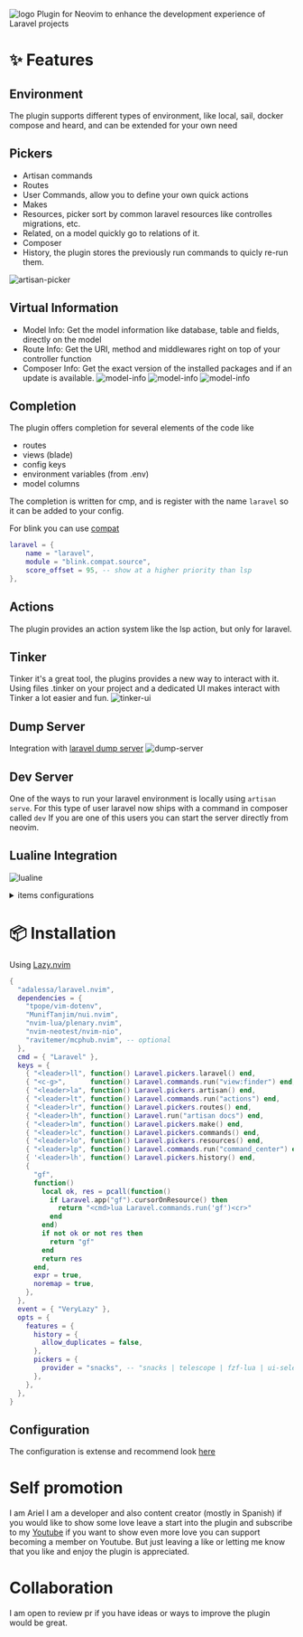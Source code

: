 ![logo](imgs/logo.png)
Plugin for Neovim to enhance the development experience of Laravel projects


# ✨ Features

## Environment
The plugin supports different types of environment, like local, sail, docker compose and heard, and can be extended for your own need

## Pickers
- Artisan commands
- Routes
- User Commands, allow you to define your own quick actions
- Makes
- Resources, picker sort by common laravel resources like controlles migrations, etc.
- Related, on a model quickly go to relations of it.
- Composer
- History, the plugin stores the previously run commands to quicly re-run them.

![artisan-picker](imgs/artisan-picker.png)

## Virtual Information
- Model Info: Get the model information like database, table and fields, directly on the model
- Route Info: Get the URI, method and middlewares right on top of your controller function
- Composer Info: Get the exact version of the installed packages and if an update is available.
![model-info](imgs/model-info.png)
![model-info](imgs/route-info.png)
![model-info](imgs/composer-info.png)

## Completion
The plugin offers completion for several elements of the code like
- routes
- views (blade)
- config keys
- environment variables (from .env)
- model columns

The completion is written for cmp, and is register with the name `laravel` so it can be added
to your config.

For blink you can use [compat](https://github.com/Saghen/blink.compat)
```lua
laravel = {
    name = "laravel",
    module = "blink.compat.source",
    score_offset = 95, -- show at a higher priority than lsp
},
```

## Actions
The plugin provides an action system like the lsp action, but only for laravel.

## Tinker
Tinker it's a great tool, the plugins provides a new way to interact with it.
Using files .tinker on your project and a dedicated UI makes interact with Tinker
a lot easier and fun.
![tinker-ui](imgs/tinker-ui.png)

## Dump Server
Integration with [laravel dump server](https://github.com/beyondcode/laravel-dump-server)
![dump-server](imgs/dump-server.png)

## Dev Server
One of the ways to run your laravel environment is locally using `artisan serve`.
For this type of user laravel now ships with a command in composer called `dev`
If you are one of this users you can start the server directly from neovim.


## Lualine Integration
![lualine](imgs/lualine.png)
<details>
    <summary>items configurations</summary>

```lua
{
  {
    function()
      local ok, laravel_version = pcall(function()
        return Laravel.app("status"):get("laravel")
      end)
      if ok then
        return laravel_version
      end
    end,
    icon = { " ", color = { fg = "#F55247" } },
    cond = function()
      local ok, has_laravel_versions = pcall(function()
        return Laravel.app("status"):has("laravel")
      end)
      return ok and has_laravel_versions
    end,
  },
  {
    function()
      local ok, php_version = pcall(function()
        return Laravel.app("status"):get("php")
      end)
      if ok then
        return php_version
      end
      return nil
    end,
    icon = { " ", color = { fg = "#AEB2D5" } },
    cond = function()
      local ok, has_php_version = pcall(function()
        return Laravel.app("status"):has("php")
      end)
      return ok and has_php_version
    end,
  },
  {
    function()
      local ok, hostname = pcall(function()
        return Laravel.extensions.composer_dev.hostname()
      end)
      if ok then
        return hostname
      end
      return nil
    end,
    icon = { " ", color = { fg = "#8FBC8F" } },
    cond = function()
      local ok, is_running = pcall(function()
        return Laravel.extensions.composer_dev.isRunning()
      end)
      return ok and is_running
    end,
  },
  {
    function()
      local ok, unseen_records = pcall(function()
        return #(Laravel.extensions.dump_server.unseenRecords())
      end)

      if ok then
        return unseen_records
      end
      return 0
    end,
    icon = { "󰱧 ", color = { fg = "#FFCC66" } },
    cond = function()
      local ok, is_running = pcall(function()
        return Laravel.extensions.dump_server.isRunning()
      end)

      return ok and is_running
    end,
  },
}
```
</details>

# 📦 Installation

Using [Lazy.nvim](https://github.com/foke/lazy.nvim)
```lua
{
  "adalessa/laravel.nvim",
  dependencies = {
    "tpope/vim-dotenv",
    "MunifTanjim/nui.nvim",
    "nvim-lua/plenary.nvim",
    "nvim-neotest/nvim-nio",
    "ravitemer/mcphub.nvim", -- optional
  },
  cmd = { "Laravel" },
  keys = {
    { "<leader>ll", function() Laravel.pickers.laravel() end,              desc = "Laravel: Open Laravel Picker" },
    { "<c-g>",      function() Laravel.commands.run("view:finder") end,    desc = "Laravel: Open View Finder" },
    { "<leader>la", function() Laravel.pickers.artisan() end,              desc = "Laravel: Open Artisan Picker" },
    { "<leader>lt", function() Laravel.commands.run("actions") end,        desc = "Laravel: Open Actions Picker" },
    { "<leader>lr", function() Laravel.pickers.routes() end,               desc = "Laravel: Open Routes Picker" },
    { "<leader>lh", function() Laravel.run("artisan docs") end,            desc = "Laravel: Open Documentation" },
    { "<leader>lm", function() Laravel.pickers.make() end,                 desc = "Laravel: Open Make Picker" },
    { "<leader>lc", function() Laravel.pickers.commands() end,             desc = "Laravel: Open Commands Picker" },
    { "<leader>lo", function() Laravel.pickers.resources() end,            desc = "Laravel: Open Resources Picker" },
    { "<leader>lp", function() Laravel.commands.run("command_center") end, desc = "Laravel: Open Command Center" },
    { '<leader>lh', function() Laravel.pickers.history() end,              desc = 'Laravel: Open Command History' },
    {
      "gf",
      function()
        local ok, res = pcall(function()
          if Laravel.app("gf").cursorOnResource() then
            return "<cmd>lua Laravel.commands.run('gf')<cr>"
          end
        end)
        if not ok or not res then
          return "gf"
        end
        return res
      end,
      expr = true,
      noremap = true,
    },
  },
  event = { "VeryLazy" },
  opts = {
    features = {
      history = {
        allow_duplicates = false,
      },
      pickers = {
        provider = "snacks", -- "snacks | telescope | fzf-lua | ui-select"
      },
    },
  },
}
```

## Configuration
The configuration is extense and recommend look [here](lua/laravel/options/default.lua)

# Self promotion
I am Ariel I am a developer and also content creator (mostly in Spanish)
if you would like to show some love leave a start into the plugin and subscribe to my [Youtube](https://youtube.com/@Alpha_Dev)
if you want to show even more love you can support becoming a member on Youtube.
But just leaving a like or letting me know that you like and enjoy the plugin is appreciated.

# Collaboration
I am open to review pr if you have ideas or ways to improve the plugin would be great.
